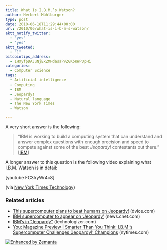 ```yaml
---
title: What Is I.B.M.’s Watson?
author: Herbert Mühlburger
type: post
date: 2010-06-18T11:29:44+00:00
url: /2010/06/what-is-i-b-m-s-watson/
aktt_notify_twitter:
  - 'yes'
  - 'yes'
aktt_tweeted:
  - "1"
bitcointips_address:
  - 1HXyfpDAJuNjExZMHdasaPvZGKoKWPUpHi
categories:
  - Computer Science
tags:
  - Artificial intelligence
  - Computing
  - IBM
  - Jeopardy!
  - Natural language
  - The New York Times
  - Watson

---
```

A very short answer is the following:

> &#8220;IBM is working to build a computing system that can understand and answer complex questions with enough precision and speed to compete against some of the best _Jeopardy!_ contestants out there.&#8221; [<a title="IBM" href="http://www.research.ibm.com/deepqa/index2.shtml" target="_blank">IBM</a>]

A longer answer to this question is the following video explaining what I.B.M. Watson is in detail:

[youtube FC3IryWr4c8]

(via <a title="New York Times Technology" href="http://www.nytimes.com/2010/06/20/magazine/20Computer-t.html?ref=technology" target="_blank">New York Times Technology</a>)

### 

### Related articles

<ul class="zemanta-article-ul">
  <li class="zemanta-article-ul-li">
    <a href="http://dvice.com/archives/2010/06/this-supercompu.php">This supercomputer plans to beat humans on Jeopardy!</a> (dvice.com)
  </li>
  <li class="zemanta-article-ul-li">
    <a href="http://news.cnet.com/8301-17852_3-20008032-71.html?part=rss&subj=news&tag=2547-1_3-0-20">IBM supercomputer to appear on &#8216;Jeopardy&#8217;</a> (news.cnet.com)
  </li>
  <li class="zemanta-article-ul-li">
    <a href="http://technologizer.com/2010/06/17/ibms-in-jeopardy/">IBM&#8217;s in &#8220;Jeopardy&#8221;</a> (technologizer.com)
  </li>
  <li class="zemanta-article-ul-li">
    <a href="http://r.zemanta.com/?u=http%3A//www.nytimes.com/2010/06/20/magazine/20Computer-t.html%3Fpartner%3Drss%26amp%3Bemc%3Drss&a=19538543&rid=61a0104d-9680-4c21-ab62-aff63b184c6c&e=56b38fbd92c6a7ab856e4733976cd2a7">You: Magazine Preview | Smarter Than You Think: I.B.M.&#8217;s Supercomputer Challenges &#8216;Jeopardy!&#8217; Champions</a> (nytimes.com)
  </li>
</ul>

<div class="zemanta-pixie">
  <a class="zemanta-pixie-a" title="Enhanced by Zemanta" href="http://www.zemanta.com/"><img class="zemanta-pixie-img" src="http://img.zemanta.com/zemified_e.png?x-id=61a0104d-9680-4c21-ab62-aff63b184c6c" alt="Enhanced by Zemanta" /></a><span class="zem-script more-related pretty-attribution"></span>
</div>